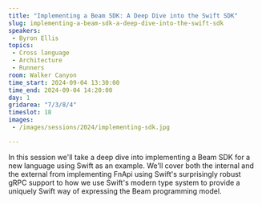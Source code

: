 ```yaml
---
title: "Implementing a Beam SDK: A Deep Dive into the Swift SDK"
slug: implementing-a-beam-sdk-a-deep-dive-into-the-swift-sdk
speakers:
 - Byron Ellis
topics:
 - Cross language
 - Architecture
 - Runners
room: Walker Canyon
time_start: 2024-09-04 13:30:00
time_end: 2024-09-04 14:20:00
day: 1
gridarea: "7/3/8/4"
timeslot: 18
images:
 - /images/sessions/2024/implementing-sdk.jpg 

---
```


In this session we'll take a deep dive into implementing a Beam SDK for a new language using Swift as an example. We'll cover both the internal and the external from implementing FnApi using Swift's surprisingly robust gRPC support to how we use Swift's modern type system to provide a uniquely Swift way of expressing the Beam programming model.